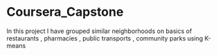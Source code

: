 # Coursera_Capstone
In this project I have grouped similar neighborhoods on basics of restaurants , pharmacies , public transports , community parks using K-means  
